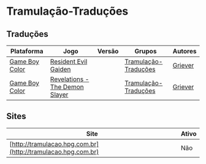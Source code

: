# Tramulação-Traduções

## Traduções

| Plataforma | Jogo | Versão | Grupos | Autores |
| ----------- | ----------- | ----------- | ----------- | ----------- |
| [Game Boy Color](../../traducoes/game-boy-color/) | [Resident Evil Gaiden](../../traducoes/game-boy-color/resident-evil-gaiden_griever/) |  | [Tramulação\-Traduções](../../grupos/tramulacao-traducoes/) | [Griever](../../autores/griever/) |
| [Game Boy Color](../../traducoes/game-boy-color/) | [Revelations - The Demon Slayer](../../traducoes/game-boy-color/revelations-the-demon-slayer_griever/) |  | [Tramulação\-Traduções](../../grupos/tramulacao-traducoes/) | [Griever](../../autores/griever/) |

## Sites

| Site | Ativo |
| ----------- | ----------- |
| [http://tramulacao.hpg.com.br](http://tramulacao.hpg.com.br) | Não |